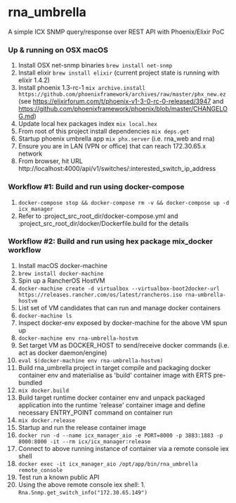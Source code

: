 # rna_umbrella
A simple ICX SNMP query/response over REST API with Phoenix/Elixir PoC

### Up & running on OSX macOS
1. Install OSX net-snmp binaries `brew install net-snmp`
2. Install elixir `brew install elixir` (current project state is running with elixir 1.4.2)
3. Install phoenix 1.3-rc-1 `mix archive.install https://github.com/phoenixframework/archives/raw/master/phx_new.ez` (see https://elixirforum.com/t/phoenix-v1-3-0-rc-0-released/3947 and https://github.com/phoenixframework/phoenix/blob/master/CHANGELOG.md)
4. Update local hex packages index `mix local.hex`
5. From root of this project install dependencies `mix deps.get`
6. Startup phoenix umbrella app `mix phx.server` (i.e. rna_web and rna)
7. Ensure you are in LAN (VPN or office) that can reach 172.30.65.x network
8. From browser, hit URL http://localhost:4000/api/v1/switches/:interested_switch_ip_address


### Workflow #1: Build and run using docker-compose
1. `docker-compose stop && docker-compose rm -v && docker-compose up -d icx_manager`
2. Refer to :project_src_root_dir/docker-compose.yml and :project_src_root_dir/docker/Dockerfile.build for the details

### Workflow #2: Build and run using hex package mix_docker workflow
1. Install macOS docker-machine
  1. `brew install docker-machine`
2. Spin up a RancherOS HostVM
  1. `docker-machine create -d virtualbox --virtualbox-boot2docker-url https://releases.rancher.com/os/latest/rancheros.iso rna-umbrella-hostvm`
3. List set of VM candidates that can run and manage docker containers
  1. `docker-machine ls`
4. Inspect docker-env exposed by docker-machine for the above VM spun up
  1. `docker-machine env rna-umbrella-hostvm`
5. Set target VM as DOCKER_HOST to send/receive docker commands (i.e. act as docker daemon/engine)
  1. `eval $(docker-machine env rna-umbrella-hostvm)`
6. Build rna_umbrella project in target compile and packaging docker container env and materialise as 'build' container image with ERTS pre-bundled
  1. `mix docker.build`
7. Build target runtime docker container env and unpack packaged application into the runtime 'release' container image and define necessary ENTRY_POINT command on container run
  1. `mix docker.release`
8. Startup and run the release container image
  1. `docker run -d --name icx_manager_aio -e PORT=8000 -p 3883:1883 -p 8000:8000 -it --rm icx/icx_manager:release`
9. Connect to above running instance of container via a remote console iex shell
  1. `docker exec -it icx_manager_aio /opt/app/bin/rna_umbrella remote_console`
10. Test run a known public API
  1. Using the above remote console iex shell:
    1. `Rna.Snmp.get_switch_info("172.30.65.149")`
